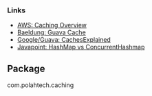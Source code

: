 ### Links
- [AWS: Caching Overview](https://aws.amazon.com/caching/)
- [Baeldung: Guava Cache](https://www.baeldung.com/guava-cache)
- [Google/Guava: CachesExplained](https://github.com/google/guava/wiki/CachesExplained)
- [Javapoint: HashMap vs ConcurrentHashmap](https://www.javatpoint.com/hashmap-vs-concurrenthashmap-in-java)

## Package
com.polahtech.caching



